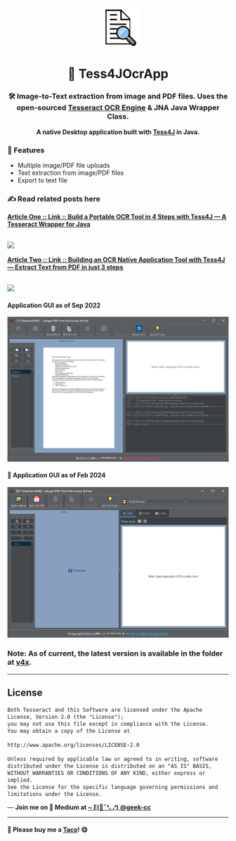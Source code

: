 <div align="center">
  <img src="https://github.com/incubated-geek-cc/Tess4JOcrApp/raw/main/img/logo.png" width="96" alt="logo">

  # 🔎 Tess4JOcrApp

  ### 🛠️ Image-to-Text extraction from image and PDF files. Uses the open-sourced [Tesseract OCR Engine](https://github.com/tesseract-ocr/tesseract) & JNA Java Wrapper Class.

**A native Desktop application built with [Tess4J](http://tess4j.sourceforge.net/) in Java.**

<div align="left">

### 📌 Features

</div>
<div align="left">
	<ul>
		<li>Multiple image/PDF file uploads</li>
		<li>Text extraction from image/PDF files</li>
		<li>Export to text file</li>
	</ul>
</div>
</div>

### ✍ Read related posts here

[**Article One :: Link :: Build a Portable OCR Tool in 4 Steps with Tess4J — A Tesseract Wrapper for Java**](https://towardsdatascience.com/build-a-portable-ocr-tool-in-4-steps-with-tess4j-jar-a-tesseract-wrapper-for-java-6d1be3f0cb3d)

<br><img src='https://miro.medium.com/max/1050/1*9NsRWm70SYS5Au9wnsf8SA.png' width='600px' />

[**Article Two :: Link :: Building an OCR Native Application Tool with Tess4J — Extract Text from PDF in just 3 steps**](https://towardsdatascience.com/building-an-ocr-native-application-tool-with-tess4j-extract-text-from-pdf-in-just-3-steps-a51d28e16084)

<br><img src='https://miro.medium.com/max/1400/1*kYCQ76pDFlKZAd6CD01ibA.png' width='600px'>


#### Application GUI as of Sep 2022
<img src='https://github.com/incubated-geek-cc/Tess4JOcrApp/raw/main/img/app_screenshot_v2.5.png' width='600px'>

#### 🌟 Application GUI as of Feb 2024
<img src='https://github.com/incubated-geek-cc/Tess4JOcrApp/raw/main/img/app_screenshot_v3.png' width='600px'>

### Note: As of current, the latest version is available in the folder at <a href='https://github.com/incubated-geek-cc/Tess4JOcrApp/tree/main/v4x'>v4x</a>.

---

## License

```
Both Tesseract and this Software are licensed under the Apache License, Version 2.0 (the "License");
you may not use this file except in compliance with the License.
You may obtain a copy of the License at

http://www.apache.org/licenses/LICENSE-2.0

Unless required by applicable law or agreed to in writing, software
distributed under the License is distributed on an "AS IS" BASIS,
WITHOUT WARRANTIES OR CONDITIONS OF ANY KIND, either express or implied.
See the License for the specific language governing permissions and
limitations under the License.
```

<p>— <b>Join me on 📝 <b>Medium</b> at <a href='https://medium.com/@geek-cc' target='_blank'>~ ξ(🎀˶❛◡❛) @geek-cc</a></b></p>

---

#### 🌮 Please buy me a <a href='https://www.buymeacoffee.com/geekcc' target='_blank'>Taco</a>! 😋
